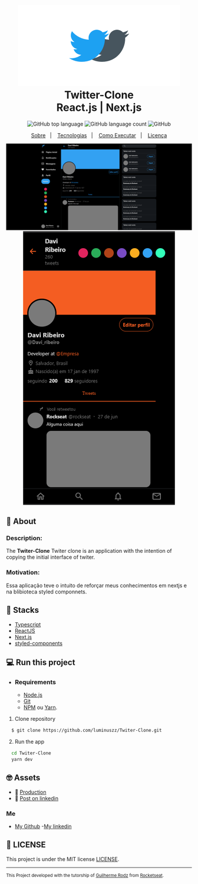 <h1 align="center">
    <img alt="Twitter-Clone" src="./ETqklGRWsAYEpz6.png"/>
    <br>Twitter-Clone<br/>
    React.js | Next.js 
</h1>

<p align="center">
  <img alt="GitHub top language" src="https://img.shields.io/github/languages/top/luminuszz/Twitter-Clone?style=flat-square">
  <img alt="GitHub language count" src="https://img.shields.io/github/languages/count/luminuszz/Twitter-Clone?style=flat-square">
  <img alt="GitHub" src="https://img.shields.io/github/license/luminuszz/Twitter-Clone?style=flat-square"> 
</p>
<p align="center">
  <a href="#bookmark-sobre">Sobre</a>&nbsp;&nbsp;&nbsp;|&nbsp;&nbsp;&nbsp;
  <a href="#rocket-tecnologias">Tecnologias</a>&nbsp;&nbsp;&nbsp;|&nbsp;&nbsp;&nbsp;
  <a href="#boom-como-executar">Como Executar</a>&nbsp;&nbsp;&nbsp;|&nbsp;&nbsp;&nbsp;
  <a href="#memo-licença">Licença</a>
</p>


<p align="center">
  <img  src="./Anotação 2020-08-18 210914.png" />
   <br/>
  <img src="./Anotação 2020-08-18 221516mobile.png" />
<p>



## :bookmark: About

  ### Description:  
   The **Twiter-Clone** Twiter clone is an application with the intention of copying the initial interface of twiter.

  ### Motivation: 
   Essa aplicação teve o intuito de reforçar meus conhecimentos em nextjs e na blibioteca styled componnets.

## :rocket: Stacks

-  [Typescript](https://www.typescriptlang.org/)
-  [ReactJS](https://reactjs.org/)
-  [Next.js](https://nextjs.org/)
-  [styled-components](https://styled-components.com/)


## 💻 Run this project

- ### **Requirements**

  - [Node.js](https://nodejs.org/en/)
  - [Git](https://git-scm.com/)
  - [NPM](https://www.npmjs.com/) ou [Yarn](https://yarnpkg.com/).

1. Clone repository
```sh
  $ git clone https://github.com/luminuszz/Twiter-Clone.git
```

2. Run the app

```sh
  cd Twiter-Clone
  yarn dev
```

 ## :nerd_face:	 Assets
 - :rocket: [Production](https://twiter-clone.vercel.app/)
 - :monocle_face:	[Post on linkedin](https://www.linkedin.com/feed/update/urn:li:activity:6701228613620006912/)

 
 ### Me
 - [My Github](https://github.com/luminuszz) 
 -[My linkedin](https://www.linkedin.com/in/davi-ribeiro-luminuszz/)
 
 
 
 

## :memo: LICENSE

This project is under the MIT license [LICENSE](LICENSE.md).

---
<sup> This Project developed with the tutorship of [Guilherme Rodz](https://github.com/guilhermerodz) from  [Rocketseat](rocketseat.com.br).</sup>
